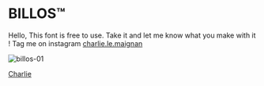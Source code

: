 # BILLOS™

Hello,
This font is free to use. 
Take it and let me know what you make with it !
Tag me on instagram [charlie.le.maignan](https://www.instagram.com/charlie.le.maignan/)

![billos-01](http://charlielemaignan.com/assets/img/projects/experimentation/typographie/billos/01.png)

[Charlie](http://charlielemaignan.com)

